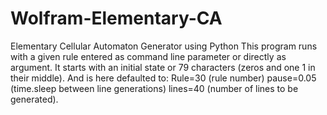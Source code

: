 # Wolfram-Elementary-CA
Elementary Cellular Automaton Generator using Python
This program runs with a given rule entered as command line parameter or directly as argument.
It starts with an initial state or 79 characters (zeros and one 1 in their middle).
And is here defaulted to:
Rule=30 (rule number)
pause=0.05 (time.sleep between line generations)
lines=40 (number of lines to be generated).
